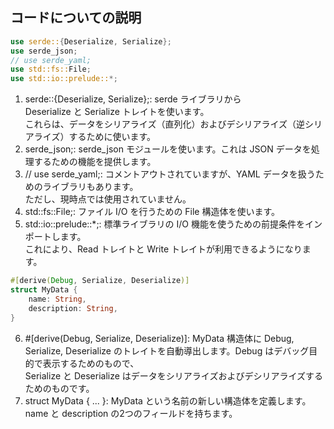 ## コードについての説明

```rust:main.rs
use serde::{Deserialize, Serialize};
use serde_json;
// use serde_yaml;
use std::fs::File;
use std::io::prelude::*;
```

1. serde::{Deserialize, Serialize};: serde ライブラリから  
Deserialize と Serialize トレイトを使います。  
これらは、データをシリアライズ（直列化）およびデシリアライズ（逆シリアライズ）するために使います。  
2. serde_json;: serde_json モジュールを使います。これは JSON データを処理するための機能を提供します。
3. // use serde_yaml;: コメントアウトされていますが、YAML データを扱うためのライブラリもあります。  
ただし、現時点では使用されていません。  
4. std::fs::File;: ファイル I/O を行うための File 構造体を使います。  
5. std::io::prelude::*;: 標準ライブラリの I/O 機能を使うための前提条件をインポートします。  
これにより、Read トレイトと Write トレイトが利用できるようになります。

```rust:main.rs
#[derive(Debug, Serialize, Deserialize)]
struct MyData {
    name: String,
    description: String,
}
```

6. #[derive(Debug, Serialize, Deserialize)]: MyData 構造体に Debug, Serialize, Deserialize
のトレイトを自動導出します。Debug はデバッグ目的で表示するためのもので、  
Serialize と Deserialize はデータをシリアライズおよびデシリアライズするためのものです。  
7. struct MyData { ... }: MyData という名前の新しい構造体を定義します。name と description の2つのフィールドを持ちます。  
